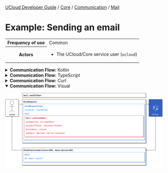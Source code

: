 [UCloud Developer Guide](/docs/developer-guide/README.md) / [Core](/docs/developer-guide/core/README.md) / [Communication](/docs/developer-guide/core/communication/README.md) / [Mail](/docs/developer-guide/core/communication/mail.md)

# Example: Sending an email

<table>
<tr><th>Frequency of use</th><td>Common</td></tr>
<tr>
<th>Actors</th>
<td><ul>
<li>The UCloud/Core service user (<code>ucloud</code>)</li>
</ul></td>
</tr>
</table>
<details>
<summary>
<b>Communication Flow:</b> Kotlin
</summary>

```kotlin
MailDescriptions.sendToUser.call(
    bulkRequestOf(SendRequestItem(
        mail = Mail.LowFundsMail(
            categories = listOf("u1-standard"), 
            projectTitles = listOf("Science Project"), 
            providers = listOf("ucloud"), 
            subject = "Wallets low on resource", 
        ), 
        mandatory = false, 
        receiver = "User#1234", 
        receivingEmail = null, 
        testMail = null, 
    )),
    ucloud
).orThrow()

/*
Unit
*/
```


</details>

<details>
<summary>
<b>Communication Flow:</b> TypeScript
</summary>

```typescript
// Authenticated as ucloud
await callAPI(MailApi.sendToUser(
    {
        "items": [
            {
                "receiver": "User#1234",
                "mail": {
                    "type": "lowFunds",
                    "categories": [
                        "u1-standard"
                    ],
                    "providers": [
                        "ucloud"
                    ],
                    "projectTitles": [
                        "Science Project"
                    ],
                    "subject": "Wallets low on resource"
                },
                "mandatory": false,
                "receivingEmail": null,
                "testMail": null
            }
        ]
    }
);

/*
{
}
*/
```


</details>

<details>
<summary>
<b>Communication Flow:</b> Curl
</summary>

```bash
# ------------------------------------------------------------------------------------------------------
# $host is the UCloud instance to contact. Example: 'http://localhost:8080' or 'https://cloud.sdu.dk'
# $accessToken is a valid access-token issued by UCloud
# ------------------------------------------------------------------------------------------------------

# Authenticated as ucloud
curl -XPOST -H "Authorization: Bearer $accessToken" -H "Content-Type: content-type: application/json; charset=utf-8" "$host/api/mail/sendToUser" -d '{
    "items": [
        {
            "receiver": "User#1234",
            "mail": {
                "type": "lowFunds",
                "categories": [
                    "u1-standard"
                ],
                "providers": [
                    "ucloud"
                ],
                "projectTitles": [
                    "Science Project"
                ],
                "subject": "Wallets low on resource"
            },
            "mandatory": false,
            "receivingEmail": null,
            "testMail": null
        }
    ]
}'


# {
# }

```


</details>

<details open>
<summary>
<b>Communication Flow:</b> Visual
</summary>

![](/docs/diagrams/mail_sendToUser.png)

</details>


